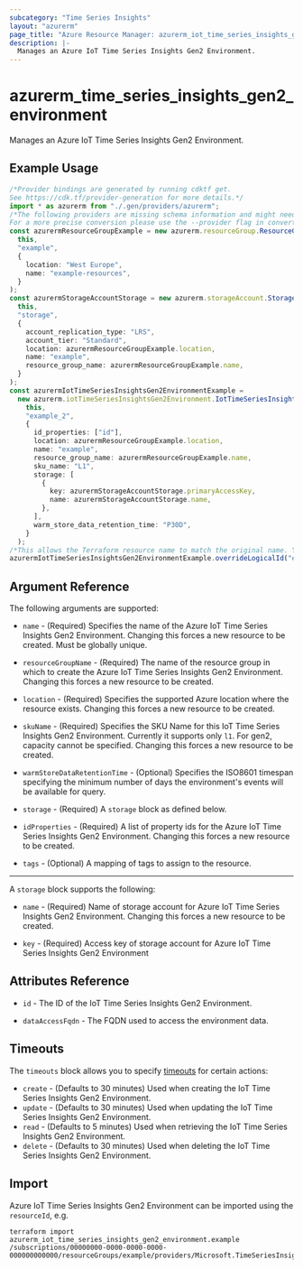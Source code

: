 ```yaml
---
subcategory: "Time Series Insights"
layout: "azurerm"
page_title: "Azure Resource Manager: azurerm_iot_time_series_insights_gen2_environment"
description: |-
  Manages an Azure IoT Time Series Insights Gen2 Environment.
---
```


# azurerm\_time\_series\_insights\_gen2\_environment

Manages an Azure IoT Time Series Insights Gen2 Environment.

## Example Usage

```typescript
/*Provider bindings are generated by running cdktf get.
See https://cdk.tf/provider-generation for more details.*/
import * as azurerm from "./.gen/providers/azurerm";
/*The following providers are missing schema information and might need manual adjustments to synthesize correctly: azurerm.
For a more precise conversion please use the --provider flag in convert.*/
const azurermResourceGroupExample = new azurerm.resourceGroup.ResourceGroup(
  this,
  "example",
  {
    location: "West Europe",
    name: "example-resources",
  }
);
const azurermStorageAccountStorage = new azurerm.storageAccount.StorageAccount(
  this,
  "storage",
  {
    account_replication_type: "LRS",
    account_tier: "Standard",
    location: azurermResourceGroupExample.location,
    name: "example",
    resource_group_name: azurermResourceGroupExample.name,
  }
);
const azurermIotTimeSeriesInsightsGen2EnvironmentExample =
  new azurerm.iotTimeSeriesInsightsGen2Environment.IotTimeSeriesInsightsGen2Environment(
    this,
    "example_2",
    {
      id_properties: ["id"],
      location: azurermResourceGroupExample.location,
      name: "example",
      resource_group_name: azurermResourceGroupExample.name,
      sku_name: "L1",
      storage: [
        {
          key: azurermStorageAccountStorage.primaryAccessKey,
          name: azurermStorageAccountStorage.name,
        },
      ],
      warm_store_data_retention_time: "P30D",
    }
  );
/*This allows the Terraform resource name to match the original name. You can remove the call if you don't need them to match.*/
azurermIotTimeSeriesInsightsGen2EnvironmentExample.overrideLogicalId("example");

```

## Argument Reference

The following arguments are supported:

*   `name` - (Required) Specifies the name of the Azure IoT Time Series Insights Gen2 Environment. Changing this forces a new resource to be created. Must be globally unique.

*   `resourceGroupName` - (Required) The name of the resource group in which to create the Azure IoT Time Series Insights Gen2 Environment. Changing this forces a new resource to be created.

*   `location` - (Required) Specifies the supported Azure location where the resource exists. Changing this forces a new resource to be created.

*   `skuName` - (Required) Specifies the SKU Name for this IoT Time Series Insights Gen2 Environment. Currently it supports only `l1`. For gen2, capacity cannot be specified. Changing this forces a new resource to be created.

*   `warmStoreDataRetentionTime` - (Optional) Specifies the ISO8601 timespan specifying the minimum number of days the environment's events will be available for query.

*   `storage` - (Required) A `storage` block as defined below.

*   `idProperties` - (Required) A list of property ids for the Azure IoT Time Series Insights Gen2 Environment. Changing this forces a new resource to be created.

*   `tags` - (Optional) A mapping of tags to assign to the resource.

***

A `storage` block supports the following:

*   `name` - (Required) Name of storage account for Azure IoT Time Series Insights Gen2 Environment. Changing this forces a new resource to be created.

*   `key` - (Required) Access key of storage account for Azure IoT Time Series Insights Gen2 Environment

## Attributes Reference

*   `id` - The ID of the IoT Time Series Insights Gen2 Environment.

*   `dataAccessFqdn` - The FQDN used to access the environment data.

## Timeouts

The `timeouts` block allows you to specify [timeouts](https://www.terraform.io/language/resources/syntax#operation-timeouts) for certain actions:

* `create` - (Defaults to 30 minutes) Used when creating the IoT Time Series Insights Gen2 Environment.
* `update` - (Defaults to 30 minutes) Used when updating the IoT Time Series Insights Gen2 Environment.
* `read` - (Defaults to 5 minutes) Used when retrieving the IoT Time Series Insights Gen2 Environment.
* `delete` - (Defaults to 30 minutes) Used when deleting the IoT Time Series Insights Gen2 Environment.

## Import

Azure IoT Time Series Insights Gen2 Environment can be imported using the `resourceId`, e.g.

```shell
terraform import azurerm_iot_time_series_insights_gen2_environment.example /subscriptions/00000000-0000-0000-0000-000000000000/resourceGroups/example/providers/Microsoft.TimeSeriesInsights/environments/example
```
